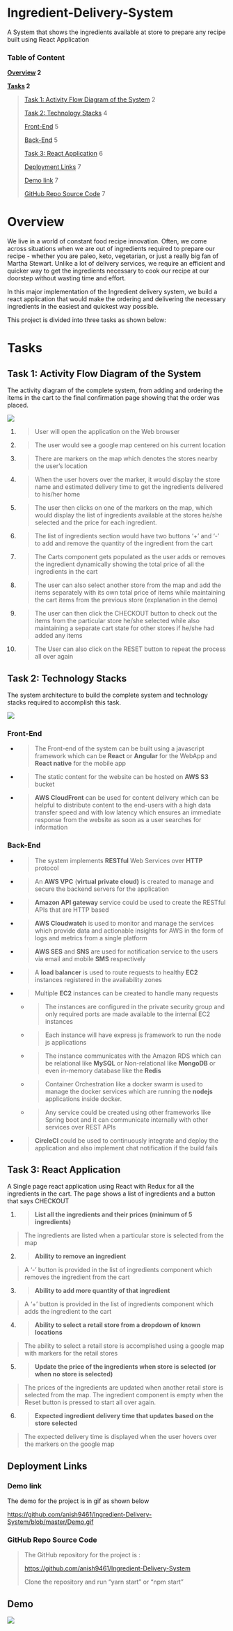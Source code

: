 # Ingredient-Delivery-System
 A System that shows the ingredients available at store to prepare any recipe built using React Application 

### Table of Content

**[Overview](#overview) 2**

**[Tasks](#tasks) 2**

> [Task 1: Activity Flow Diagram of the
> System](#task-1-activity-flow-diagram-of-the-system) 2
> 
> [Task 2: Technology Stacks](#task-2-technology-stacks) 4
> 
> [Front-End](#front-end) 5
> 
> [Back-End](#back-end) 5
> 
> [Task 3: React Application](#task-3-react-application) 6
> 
> [Deployment Links](#deployment-links) 7
> 
> [Demo link](#demo-link) 7
> 
> [GitHub Repo Source Code](#github-repo-source-code) 7

# 

# 

# Overview

We live in a world of constant food recipe innovation. Often, we come
across situations when we are out of ingredients required to prepare our
recipe - whether you are paleo, keto, vegetarian, or just a really big
fan of Martha Stewart. Unlike a lot of delivery services, we require an
efficient and quicker way to get the ingredients necessary to cook our
recipe at our doorstep without wasting time and effort.

In this major implementation of the Ingredient delivery system, we build
a react application that would make the ordering and delivering the
necessary ingredients in the easiest and quickest way possible.

This project is divided into three tasks as shown below:

# Tasks

## **Task 1: Activity Flow Diagram of the System** 

The activity diagram of the complete system, from adding and ordering
the items in the cart to the final confirmation page showing that the
order was placed.

![](ChefmanFlowChart.png)

1.  > User will open the application on the Web browser

2.  > The user would see a google map centered on his current location

3.  > There are markers on the map which denotes the stores nearby the
    > user’s location

4.  > When the user hovers over the marker, it would display the store
    > name and estimated delivery time to get the ingredients delivered
    > to his/her home

5.  > The user then clicks on one of the markers on the map, which would
    > display the list of ingredients available at the stores he/she
    > selected and the price for each ingredient.

6.  > The list of ingredients section would have two buttons ‘+’ and ‘-’
    > to add and remove the quantity of the ingredient from the cart

7.  > The Carts component gets populated as the user adds or removes the
    > ingredient dynamically showing the total price of all the
    > ingredients in the cart

8.  > The user can also select another store from the map and add the
    > items separately with its own total price of items while
    > maintaining the cart items from the previous store (explanation in
    > the demo)

9.  > The user can then click the CHECKOUT button to check out the items
    > from the particular store he/she selected while also maintaining a
    > separate cart state for other stores if he/she had added any items

10. > The User can also click on the RESET button to repeat the process
    > all over again

## **Task 2: Technology Stacks**

The system architecture to build the complete system and technology
stacks required to accomplish this task.

![](ChefmanSystemArchitecture.png)

### **Front-End**

  - > The Front-end of the system can be built using a javascript
    > framework which can be **React** or **Angular** for the WebApp and
    > **React native** for the mobile app

  - > The static content for the website can be hosted on **AWS S3**
    > bucket

  - > **AWS CloudFront** can be used for content delivery which can be
    > helpful to distribute content to the end-users with a high data
    > transfer speed and with low latency which ensures an immediate
    > response from the website as soon as a user searches for
    > information

### **Back-End**

  - > The system implements **RESTful** Web Services over **HTTP**
    > protocol

  - > An **AWS VPC** (**virtual private cloud)** is created to manage
    > and secure the backend servers for the application

  - > **Amazon API gateway** service could be used to create the RESTful
    > APIs that are HTTP based

  - > **AWS Cloudwatch** is used to monitor and manage the services
    > which provide data and actionable insights for AWS in the form of
    > logs and metrics from a single platform

  - > **AWS SES** and **SNS** are used for notification service to the
    > users via email and mobile **SMS** respectively

  - > A **load balancer** is used to route requests to healthy **EC2**
    > instances registered in the availability zones

  - > Multiple **EC2** instances can be created to handle many requests
    
      - > The instances are configured in the private security group and
        > only required ports are made available to the internal EC2
        > instances
    
      - > Each instance will have express js framework to run the node
        > js applications
    
      - > The instance communicates with the Amazon RDS which can be
        > relational like **MySQL** or Non-relational like **MongoDB**
        > or even in-memory database like the **Redis**
    
      - > Container Orchestration like a docker swarm is used to manage
        > the docker services which are running the **nodejs**
        > applications inside docker.
    
      - > Any service could be created using other frameworks like
        > Spring boot and it can communicate internally with other
        > services over REST APIs

  - > **CircleCI** could be used to continuously integrate and deploy
    > the application and also implement chat notification if the build
    > fails

## **Task 3: React Application**

A Single page react application using React with Redux for all the
ingredients in the cart. The page shows a list of ingredients and a
button that says CHECKOUT

1.  > **List all the ingredients and their prices (minimum of 5
    > ingredients)**

> The ingredients are listed when a particular store is selected from
> the map

2.  > **Ability to remove an ingredient**

> A ‘-’ button is provided in the list of ingredients component which
> removes the ingredient from the cart

3.  > **Ability to add more quantity of that ingredient**

> A ‘+’ button is provided in the list of ingredients component which
> adds the ingredient to the cart

4.  > **Ability to select a retail store from a dropdown of known
    > locations**

> The ability to select a retail store is accomplished using a google
> map with markers for the retail stores

5.  > **Update the price of the ingredients when store is selected (or
    > when no store is selected)**

> The prices of the ingredients are updated when another retail store is
> selected from the map. The ingredient component is empty when the
> Reset button is pressed to start all over again.

6.  > **Expected ingredient delivery time that updates based on the
    > store selected**

> The expected delivery time is displayed when the user hovers over the
> markers on the google map

## **Deployment Links**

### **Demo link**

The demo for the project is in gif as shown below

[<span class="underline">https://github.com/anish9461/Ingredient-Delivery-System/blob/master/Demo.gif</span>](https://github.com/anish9461/Ingredient-Delivery-System/blob/master/Demo.gif)

### **GitHub Repo Source Code**

> The GitHub repository for the project is :
> 
> [<span class="underline">https://github.com/anish9461/Ingredient-Delivery-System</span>](https://github.com/anish9461/Ingredient-Delivery-System)
> 
> Clone the repository and run “yarn start” or “npm start”


## Demo
![](Demo.gif)
